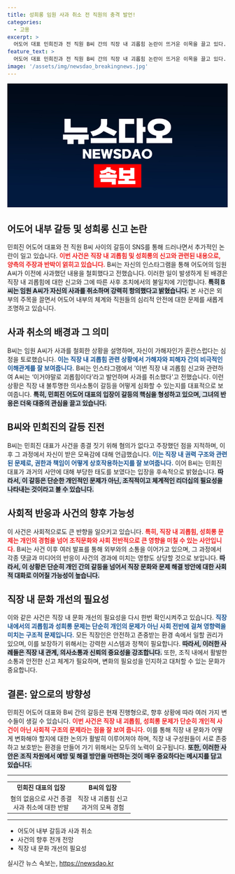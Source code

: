 ```yaml
---
title: 성희롱 임원 사과 취소 전 직원의 충격 발언!
categories:
  - 고용
excerpt: >
  어도어 대표 민희진과 전 직원 B씨 간의 직장 내 괴롭힘 논란이 뜨거운 이목을 끌고 있다. 사과가 취소된 A씨의 행동과 B씨의 반박, 그리고 그 배경에 숨겨진 진실은 과연 무엇일까? 클릭하여 자세히 알아보세요!
feature_text: >
  어도어 대표 민희진과 전 직원 B씨 간의 직장 내 괴롭힘 논란이 뜨거운 이목을 끌고 있다. 사과가 취소된 A씨의 행동과 B씨의 반박, 그리고 그 배경에 숨겨진 진실은 과연 무엇일까? 클릭하여 자세히 알아보세요!
image: '/assets/img/newsdao_breakingnews.jpg'
---
```


<p><img src="/assets/img/newsdao_breakingnews.jpg" alt="koreaapp 속보" /></p>

<h2 data-ke-size="size26">어도어 내부 갈등 및 성희롱 신고 논란</h2>

<p data-ke-size="size16">민희진 어도어 대표와 전 직원 B씨 사이의 갈등이 SNS를 통해 드러나면서 추가적인 논란이 일고 있습니다. <b><span style="color: #ee2323;">이번 사건은 직장 내 괴롭힘 및 성희롱의 신고와 관련된 내용으로, 양측의 주장과 반박이 얽히고 있습니다.</span></b> B씨는 자신의 인스타그램을 통해 어도어의 임원 A씨가 이전에 사과했던 내용을 철회했다고 전했습니다. 이러한 일이 발생하게 된 배경은 직장 내 괴롭힘에 대한 신고와 그에 따른 사후 조치에서의 불일치에 기인합니다. <b><span style="background-color: #21538527;">특히 B씨는 임원 A씨가 자신의 사과를 취소하며 강력히 항의했다고 밝혔습니다.</span></b> 본 사건은 외부의 주목을 끌면서 어도어 내부의 체계와 직원들의 심리적 안전에 대한 문제를 새롭게 조명하고 있습니다.</p>

<p data-ke-size="size16"></p>

<h2 data-ke-size="size26">사과 취소의 배경과 그 의미</h2>

<p data-ke-size="size16">B씨는 임원 A씨가 사과를 철회한 상황을 설명하며, 자신이 가해자인가 혼란스럽다는 심정을 토로했습니다. <b><span style="color: #1a5490;">이는 직장 내 괴롭힘 관련 상황에서 가해자와 피해자 간의 비극적인 이해관계를 잘 보여줍니다.</span></b> B씨는 인스타그램에서 '이번 직장 내 괴롭힘 신고와 관련하여 A씨는 ‘이거야말로 괴롭힘이다’라고 발언하며 사과를 취소했다'고 전했습니다. 이런 상황은 직장 내 불투명한 의사소통이 갈등을 어떻게 심화할 수 있는지를 대표적으로 보여줍니다. <b><span style="background-color: #21538527;"> 특히, 민희진 어도어 대표의 입장이 갈등의 핵심을 형성하고 있으며, 그녀의 반응은 더욱 대중의 관심을 끌고 있습니다.</span></b></p>

<p data-ke-size="size16"></p>

<h2 data-ke-size="size26">B씨와 민희진의 갈등 진전</h2>

<p data-ke-size="size16">B씨는 민희진 대표가 사건을 종결 짓기 위해 혐의가 없다고 주장했던 점을 지적하며, 이후 그 과정에서 자신이 받은 모욕감에 대해 언급했습니다. <b><span style="color: #1a5490;">이는 직장 내 권력 구조와 관련된 문제로, 권한과 책임이 어떻게 상호작용하는지를 잘 보여줍니다.</span></b> 이어 B씨는 민희진 대표가 과거의 사안에 대해 부당한 태도를 보였다는 입장을 후속적으로 밝혔습니다. <b><span style="background-color: #21538527;">따라서, 이 갈등은 단순한 개인적인 문제가 아닌, 조직적이고 체계적인 리더십의 필요성을 나타내는 것이라고 볼 수 있습니다.</span></b></p>

<p data-ke-size="size16"></p>

<h2 data-ke-size="size26">사회적 반응과 사건의 향후 가능성</h2>

<p data-ke-size="size16">이 사건은 사회적으로도 큰 반향을 일으키고 있습니다. <b><span style="color: #ee2323;">특히, 직장 내 괴롭힘, 성희롱 문제는 개인의 경험을 넘어 조직문화와 사회 전반적으로 큰 영향을 미칠 수 있는 사안입니다.</span></b> B씨는 사건 이후 여러 발표를 통해 외부와의 소통을 이어가고 있으며, 그 과정에서 각종 댓글과 미디어의 반응이 사건의 경과에 미치는 영향도 상당할 것으로 보입니다. <b><span style="background-color: #21538527;">따라서, 이 상황은 단순히 개인 간의 갈등을 넘어서 직장 문화와 문제 해결 방안에 대한 사회적 대화로 이어질 가능성이 높습니다.</span></b></p>

<p data-ke-size="size16"></p>

<h2 data-ke-size="size26">직장 내 문화 개선의 필요성</h2>

<p data-ke-size="size16">이와 같은 사건은 직장 내 문화 개선의 필요성을 다시 한번 확인시켜주고 있습니다. <b><span style="color: #1a5490;">직장 내에서의 괴롭힘과 성희롱 문제는 단순히 개인의 문제가 아닌 사회 전반에 걸쳐 영향력을 미치는 구조적 문제입니다.</span></b> 모든 직장인은 안전하고 존중받는 환경 속에서 일할 권리가 있으며, 이를 보장하기 위해서는 강력한 시스템과 정책이 필요합니다. <b><span style="background-color: #21538527;">따라서, 이러한 사례들은 직장 내 관계, 의사소통과 신뢰의 중요성을 강조합니다.</span></b> 또한, 조직 내에서 활발한 소통과 안전한 신고 체계가 필요하며, 변화의 필요성을 인지하고 대처할 수 있는 문화가 중요합니다.</p>

<p data-ke-size="size16"></p>

<h2 data-ke-size="size26">결론: 앞으로의 방향성</h2>

<p data-ke-size="size16">민희진 어도어 대표와 B씨 간의 갈등은 현재 진행형으로, 향후 상황에 따라 여러 가지 변수들이 생길 수 있습니다. <b><span style="color: #ee2323;">이번 사건은 직장 내 괴롭힘, 성희롱 문제가 단순히 개인적 사건이 아닌 사회적 구조의 문제라는 점을 잘 보여 줍니다.</span></b> 이를 통해 직장 내 문화가 어떻게 변화해야 할지에 대한 논의가 활발히 이루어져야 하며, 직장 내 구성원들이 서로 존중하고 보호받는 환경을 만들어 가기 위해서는 모두의 노력이 요구됩니다. <b><span style="background-color: #21538527;">또한, 이러한 사안은 조직 차원에서 예방 및 해결 방안을 마련하는 것이 매우 중요하다는 메시지를 담고 있습니다.</span></b></p>

<p data-ke-size="size16"></p>

<hr>

<table style="width: 100%; border-collapse: collapse;">
<tr>
<td style="text-align: center; height: 17px;"><b>민희진 대표의 입장</b></td>
<td style="text-align: center; height: 17px;"><b>B씨의 입장</b></td>
</tr>
<tr>
<td style="text-align: center; height: 17px;">혐의 없음으로 사건 종결<br>사과 취소에 대한 반발</td>
<td style="text-align: center; height: 17px;">직장 내 괴롭힘 신고<br>과거의 모욕 경험</td>
</tr>
</table>

<hr>

<ul>
<li>어도어 내부 갈등과 사과 취소</li>
<li>사건의 향후 전개 전망</li>
<li>직장 내 문화 개선의 필요성</li>
</ul>
실시간 뉴스 속보는, <a href="https://newsdao.kr" rel="dofollow">https://newsdao.kr</a>


